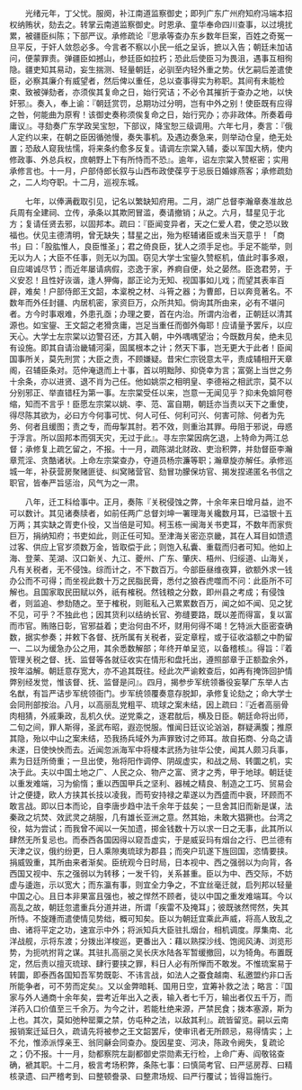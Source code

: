<!-- { "loadSidebar": true } -->
　　光绪元年，丁父忧。服阕，补江南道监察御史；即列广东广州府知府冯端本招权纳贿状，劾去之。转掌云南道监察御史。时恩承、童华奉命四川查事，以过境扰累，被疆臣纠陈；下部严议。承修疏论『思承等查办东乡数年巨案，百姓之奇冤一旦平反，于奸人敛怨必多。今言者不察以小民一纸之呈诉，摭以入告；朝廷未加诘问，便蒙罪责。弹疆臣如撼山，参廷臣如拉朽；恐此后使臣习为畏沮，遇事互相徇隐。疆吏知其易动，妄生揣测、轻量朝廷，必驯至内轻外重之势。伏乞嗣后差遣使臣，必察其廉介有威望者，然后俾以重任，总以查事得实为称职。其间有未能检束、致被弹劾者，亦须俟其复命之日，始行究诘；不必令其摧折于查办之地，以快奸邪』。奏入，奉上谕：『朝廷赏罚，总期功过分明，岂有中外之别！使臣既有应得之咎，何能曲为原宥！该御史奏称须俟复命之日，始行究办；亦非政体。所奏着毋庸议』。寻劾奏广东学政吴宝恕，下部议，降宝恕三级调用。六年七月，奏言：『俄人定约以来，在朝之臣因循弛慢，奏失事机。及遇边奏急来，则举动仓皇，绝无处置；恐敌人窥我怯懦，将来条约愈多反复。请调左宗棠入辅，委以军国大柄，使内修政事、外总兵权，庶朝野上下有所恃而不恐』。逾年，诏左宗棠入赞枢密；实用承修言也。十一月，户部侍郎长叙与山西布政使葆亨于忌辰日婚嫁燕客；承修疏劾之，二人均夺职。十二月，巡视东城。

　　七年，以俸满截取引见，记名以繁缺知府用。二月，湖广总督李瀚章奏准故总兵周有全建祠、立传，承条以其欺罔冒滥，奏请撤销；从之。六月，彗星见于北方；复请任贤去邪，以固邦本。疏曰：『臣闻变异者，天之仁爱人君，使之恐以致福也。伏见主德清明，曾无缺失；彗星之出，殆为枢辅诸臣或未当天意乎！「商书」曰：「股肱惟人，良臣惟圣」；君之倚良臣，犹人之须手足也。手足不能举，则无以为人；大臣不任事，则无以为国。窃见大学士宝鋆久赞枢机，值此时事多艰，自应竭诚尽节；而近年屡请病假，恣逸于家，养痾自便，处之晏然。臣逸君劳，于义安忍！且性好诙谐，逢人狎侮，鄙正论为无知、视国事如儿戏；而望其表率百辟，难矣！户部侍郎王文韶，本楶梲之材、斗筲之器；为曹郎，日以奔竞著名。不数年而外任封疆、内居机密，家资巨万，众所共知。倘询其所由来，必有不堪问者。方今时事艰难，外患孔亟；办理之要，首在内治。所谓内治者，正朝廷以清其源也。如宝鋆、王文韶之老猾贪庸，岂足当重任而御外侮耶！应请量予罢斥，以应天心。大学士左宗棠以边警召还，方其入朝，中外喁喁望治；今既数月矣，绝未见有设施。即其自请治畿辅河渠，固属根本之计；然天下事，岂无更大于此者！臣闻国事所关，莫先刑赏；大臣之责，不顾嫌疑。昔宋仁宗锐意太平，责成辅相开天章阁，召辅臣条对。范仲淹退而上十事，首以明黜陟、抑侥幸为言；富弼上当世之务十余条，亦以进贤、退不肖为己任。他如姚崇之相明皇、李德裕之相武宗，莫不以分别邪正、举直错枉为第一事。左宗棠受任以来，岂意一无闻见乎？抑未免媕阿卷缩，知而不言乎！臣愿左宗棠以姚、李、范、富自期，朝廷亦当责以天下之重使，得尽陈其欲为，必曰方今何事可忧、何人可任、何利可兴、何害可除、何者为先务、何者且缓图；责之专，而毋掣其肘。若不效，则重治其罪。毋阻于邪说，毋惑于浮言。所以固邦本而弭天灾，无过于此』。寻左宗棠因病乞退，上特命为两江总督；承修复上疏乞留之，不报。十一月，疏陈湖北财政、吏治积弊，并劾督臣李瀚章荒淫、贪酷诸状。上命左宗棠查办，夺道员杨宗濂等职；瀚章旋亦解任。承修巡城一年，补获营房聚赌匪徒、纠窝赌营官、劾冒功朦保坊官、揭发捏递匿名书信之职官，皆奉严旨惩治，风气为之一肃。

　　八年，迁工科给事中。正月，奏陈『关税侵蚀之弊，十余年来日增月益，迨不可以数计。其见诸奏牍者，如前任两广总督刘坤一署理海关纔数月耳，已溢银十五万两；其实缺之胥吏仆役，又当倍是可知。柯玉栋一闽海关书吏耳，不数年而家赀巨万，捐纳知府；书吏如此，则正任可知。至津海关密迩京畿，其在人耳目如馈遗过客、供应上官岁须数万金，皆取偿于此；则饱入私囊、重载而归者可知。他如上海、登莱、芜湖、汉口新关、九江、夔州、广东、肇庆、梧州、归绥道、山海关，凡有关税者，无不侵蚀。综而计之，不下数百万。今部臣昼维夜算，欲额外求一钱办公而不可得；而坐视此数十万之民脂民膏，悉付之狼吞虎噬而不问：此臣所不可解也。且国家取民田赋以外，祇有榷税。然钱粮之分数，即州县之考成；有侵蚀者，则监追、参劾随之。至于榷税，则赃私入己累累数百万，闻之如不闻、见之犹不见，可乎？不独此也；因其货利以结纳长官、弥缝要路，既以差而得富，复以富而市官。贿赂日彰，官邪益着；吏治何由不坏，财用何得不竭！乞特派大臣密查确数，据实参奏；并敕下各督、抚所属有关税者，妥定章程，或于征收溢额之中酌留一、二以为缓急办公之用，其余悉数解部；年终开单呈览，以备稽核』。得旨：『着管理关税之督、抚、监督等各就征收实在情形和盘托出，遵照部章于正额盈余外，按年溢解。朝廷意存宽大，亦不追其既往。经此次严谕敕查后，如再有掩饰回护情弊别经发觉，惟该督、抚、监督是问』。四月，揭参步军统领番役妄拏广东举人古名猷，有旨严诘步军统领衙门。步军统领覆奏意存脱卸，承修复论劾之；命大学士会同刑部按治。八月，以高丽乱党粗平、琉球之案未结，因上疏曰：『近者高丽骨肉相猜，外戚秉政，乱机久伏。逆党乘之，逐君酖后，横及日臣。朝廷命将出师，二旬之间，罪人斯得，圣武布昭，遐迩悦服。惟闻日廷议论汹汹，群疑满腹；推原其隐，殆以中山之案未结，恐我扬兵域外为声罪致讨之师耳。故自拓商、分岛之请未遂，日使怏怏而去。近闻忽派海军中将榎本武扬为驻华公使，闻其人颇习兵事，素为日廷所倚重；一旦出使，殆将阳作调停、阴觇虚实，和战之局、转圜之机，实决于此。夫以中国土地之广、人民之众、物产之富、贤才之秀，甲于地球。朝廷徒以重发难端，习为偷惰；重以西国甲兵之坚利、器械之精良、制造之工巧、贸易会计之便捷，欧人方挟其长技以凌我，而苟安持禄之辈遂以为西盛而中衰，环顾而不敢言战。即以日本而论，自李唐步趋中法千余年于兹矣；一旦舍其旧而新是谋，法秦政之坑焚、效武灵之胡服，几有雄长亚洲之意。然其始，未敢大猖獗也。台湾之役，姑为尝试；而我曾不闻以一矢加遗，掷金钱数十万以求一日之无事，此其所以肆然无所复忌也。而泰西各国因得以窥吾虚实，于是威妥玛有烟台之行、巴兰德有天津之议，俄约纷更，日人乘隙夷琉球为郡县；而突户玑遂下旌回国，恣情要挟。捐威毁重，其所由来者渐矣。臣统观今日时局，日本视中、西之强弱以为向背，各西国又视中、东之强弱以为转移；一发千钧，关系甚重。臣以为中、西交际，不妨虚与逶迤，示以宽大；而东瀛有事，则宜全力争之，不宜丝毫迁就，启列邦以轻量中国之心。且日本非果富且强也，被之悍然不顾者，徒以中国之重发难端耳。今以高乱之故，朝廷忽遣重兵分道并进，所谓「疾雷不及掩耳」；彼既骇然愕然，失其所恃。不旋踵而遣使情见势绌，概可知矣。臣以为朝廷宜乘此声威，将高人致乱之由、诸将平定之功，速宣示中外；将派知兵大臣驻扎烟台，相机调度。厚集南、北洋战舰，示将东渡；分拨出洋梭巡，更番出入：藉以熟探沙线、饱阅风涛、浏览形势，为扼吭拊背之谋。其驻扎高丽之吴长庆水陆各军暂缓撤回，以为犄角。布置既定，然后责以擅灭琉球、肆行要挟之罪，料日人必有所惮而不敢发。不惟琉案易于转圜，即泰西各国知吾军势既彰、不讳言战，如法人之蚕食越南、私邀盟约非口舌所能争者，可不劳而定矣』。又以金弊暗耗、国用日空，宜筹补救之法；略言：『国家与外人通商十余年矣，尝考近年出入之表，输入者七千万，输出者仅五千万，而洋药入口价值至三千余万。为今之计，若能杜绝来源，严禁民食；拨本塞源，斯为上也。其次，莫如弛种罂粟之禁，仿屯种之法，以敌其利』。疏皆留览。嗣以云南报销案迁延日久，疏请先将被参之王文韶罢斥，使审讯者无所顾忌，易得情实；上不允，惟添派惇亲王、翁同龢会同查办。旋因星变、河决，陈政令阙失，复疏论之；仍不报。十一月，劾都察院左副都御史崇勋素无行检，上命广寿、阎敬铭查确，褫其职。十二月，极言考场积弊，条陈七事：曰慎简考官、曰严惩房荐、曰精核录遗、曰严稽考到、曰整顿誊录、曰整肃场规、曰严行覆试；皆得旨施行。

